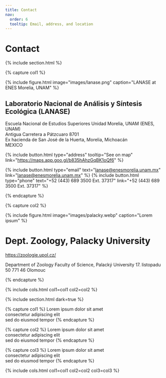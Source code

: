```yaml
---
title: Contact
nav:
  order: 6
  tooltip: Email, address, and location
---
```


# Contact 

{% include section.html %}

{% capture col1 %}

{%
  include figure.html
  image="images/lanase.png"
  caption="LANASE at ENES Morelia, UNAM"
%}




## Laboratorio Nacional de Análisis y Síntesis Ecológica (LANASE)
Escuela Nacional de Estudios Superiores Unidad Morelia, UNAM 
(ENES, UNAM)<br>
Antigua Carretera a Pátzcuaro 8701 <br>
Ex hacienda de San José de la Huerta, Morelia, Michoacán<br>
MEXICO

{%
  include button.html
  type="address"
  tooltip="See on map"
  link="https://maps.app.goo.gl/b835hAhzGqBK1oQf6"
%}

{%
  include button.html
  type="email"
  text="lanase@enesmorelia.unam.mx"
  link="lanase@enesmorelia.unam.mx"
%}
{%
  include button.html
  type="phone"
  text="+52 (443) 689 3500 Ext. 37317"
  link="+52 (443) 689 3500 Ext. 37317"
%}

{% endcapture %}

{% capture col2 %}

{%
  include figure.html
  image="images/palacky.webp"
  caption="Lorem ipsum"
%}

# Dept. Zoology, Palacky University
https://zoologie.upol.cz/

Department of Zoology
Faculty of Science, Palacký University
17. listopadu 50
771 46 Olomouc

{% endcapture %}

{% include cols.html col1=col1 col2=col2 %}

{% include section.html dark=true %}

{% capture col1 %}
Lorem ipsum dolor sit amet  
consectetur adipiscing elit  
sed do eiusmod tempor
{% endcapture %}

{% capture col2 %}
Lorem ipsum dolor sit amet  
consectetur adipiscing elit  
sed do eiusmod tempor
{% endcapture %}

{% capture col3 %}
Lorem ipsum dolor sit amet  
consectetur adipiscing elit  
sed do eiusmod tempor
{% endcapture %}

{% include cols.html col1=col1 col2=col2 col3=col3 %}
